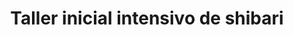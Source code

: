 ---
#published_date: 2023-05-16Z-03:00
#updated_date: 2023-11-04Z-03:00
title: Taller inicial intensivo de shibari
summary: "Dos días de información teórica para arrancar."
tags:
  - español
  - pago # pago | gratis | a la gorra #
  - Córdoba # online | AMBA | Córdoba | Santa Cruz #
  - shibari
  - taller
  - inicial
layout: calendario
category: calendario
authors:
  - XDoll
  - Drux
featured: 1
#logo: 2
#force_unlisted: false
# force_unpublished: false
status: abierto # anunciado | abierto | lleno | cancelado #
# opening_date: 2023-10-20Z-03:00
start: 2023-11-04T10:00-03:00
end:   2023-11-05T10:00-03:00
location: Zona Centro, Córdoba, Argentina
#location_name: Cooperativa Cultural Qi
link: "https://www.instagram.com/drux.ropes"
link_text: INSCRIPCIONES
# carrousel_background: "#f2a68f"
# carrousel_color: "white"
# carrousel_accent_text: ""
# carrousel_accent_bg: ""
---